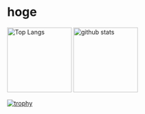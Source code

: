 <h1>hoge</h1>
<p align="left"> 
  <img alt="Top Langs" height="150px" src="https://github-readme-stats.vercel.app/api/top-langs/?username=ituki0426&layout=compact&count_private=true&show_icons=true&theme=onedark" />
  <img alt="github stats" height="150px" src="https://github-readme-stats.vercel.app/api?username=ituki0426&count_private=true&show_icons=true&show_icons=true&theme=onedark" />
</p>

[![trophy](https://github-profile-trophy.vercel.app/?username=ituki0426&theme=onedark&column=7)](https://github.com/ryo-ma/github-profile-trophy)
